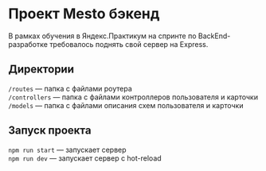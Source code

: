 # Проект Mesto бэкенд

В рамках обучения в Яндекс.Практикум на спринте по BackEnd-разработке требовалось поднять свой сервер на Express.

## Директории

`/routes` — папка с файлами роутера  
`/controllers` — папка с файлами контроллеров пользователя и карточки   
`/models` — папка с файлами описания схем пользователя и карточки  

## Запуск проекта

`npm run start` — запускает сервер   
`npm run dev` — запускает сервер с hot-reload

